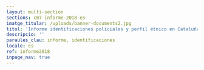 ```yaml
---
layout: multi-section
sections: c07-informe-2018-es
imatge_titular: /uploads/banner-documents2.jpg
titol: 'Informe identificaciones policiales y perfil étnico en Cataluña 2018'
descripcio: ''
paraules_clau: informe, identificaciones
locale: es
ref: informe2018
inpage_nav: true
---
```

